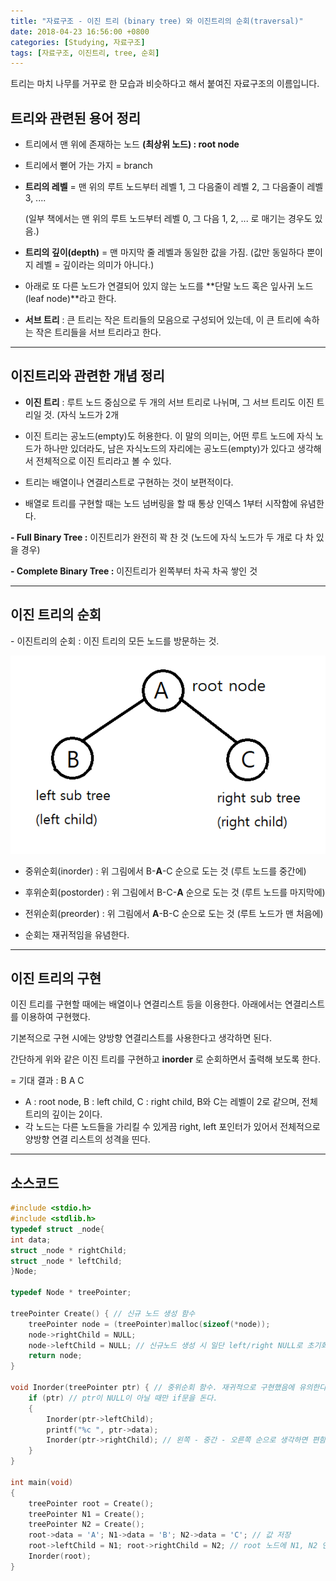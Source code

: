 ```yaml
---
title: "자료구조 - 이진 트리 (binary tree) 와 이진트리의 순회(traversal)"
date: 2018-04-23 16:56:00 +0800
categories: [Studying, 자료구조]
tags: [자료구조, 이진트리, tree, 순회]
---
```




트리는 마치 나무를 거꾸로 한 모습과 비슷하다고 해서 붙여진 자료구조의 이름입니다.



## **트리와 관련된 용어 정리**

* 트리에서 맨 위에 존재하는 노드 **(최상위 노드) : root node**

* 트리에서 뻗어 가는 가지 = branch

* **트리의 레벨** = 맨 위의 루트 노드부터 레벨 1, 그 다음줄이 레벨 2, 그 다음줄이 레벨 3, ....   

  (일부 책에서는 맨 위의 루트 노드부터 레벨 0, 그 다음 1, 2, ... 로 매기는 경우도 있음.)

* **트리의 깊이(depth)** = 맨 마지막 줄 레벨과 동일한 값을 가짐. (값만 동일하다 뿐이지 레벨 = 깊이라는 의미가 아니다.)

* 아래로 또 다른 노드가 연결되어 있지 않는 노드를 **단말 노드 혹은 잎사귀 노드(leaf node)**라고 한다.

* **서브 트리** : 큰 트리는 작은 트리들의 모음으로 구성되어 있는데, 이 큰 트리에 속하는 작은 트리들을 서브 트리라고 한다.

---



## **이진트리와 관련한 개념 정리**

* **이진 트리** : 루트 노드 중심으로 두 개의 서브 트리로 나뉘며, 그 서브 트리도 이진 트리일 것. (자식 노드가 2개
* 이진 트리는 공노드(empty)도 허용한다. 이 말의 의미는, 어떤 루트 노드에 자식 노드가 하나만 있더라도, 남은 자식노드의 자리에는 공노드(empty)가 있다고 생각해서 전체적으로 이진 트리라고 볼 수 있다.

* 트리는 배열이나 연결리스트로 구현하는 것이 보편적이다.

* 배열로 트리를 구현할 때는 노드 넘버링을 할 때 통상 인덱스 1부터 시작함에 유념한다.

**\- Full Binary Tree :** 이진트리가 완전히 꽉 찬 것 (노드에 자식 노드가 두 개로 다 차 있을 경우)

**\- Complete Binary Tree :** 이진트리가 왼쪽부터 차곡 차곡 쌓인 것

---



## **이진 트리의 순회**

\- 이진트리의 순회 : 이진 트리의 모든 노드를 방문하는 것.

![](https://github.com/ChanhuiSeok/chanhuiseok.github.io/blob/master/assets/img/sample/ds_1.png?raw=true)

- 중위순회(inorder) : 위 그림에서 B-**A**-C 순으로 도는 것 (루트 노드를 중간에)

- 후위순회(postorder) : 위 그림에서 B-C-**A** 순으로 도는 것 (루트 노드를 마지막에)

- 전위순회(preorder) : 위 그림에서 **A**-B-C 순으로 도는 것 (루트 노드가 맨 처음에)

- 순회는 재귀적임을 유념한다.

---



## **이진 트리의 구현**

이진 트리를 구현할 때에는 배열이나 연결리스트 등을 이용한다. 아래에서는 연결리스트를 이용하여 구현했다.

기본적으로 구현 시에는 양방향 연결리스트를 사용한다고 생각하면 된다.

간단하게 위와 같은 이진 트리를 구현하고 **inorder** 로 순회하면서 출력해 보도록 한다.

= 기대 결과 : B A C

- A : root node, B : left child, C : right child, B와 C는 레벨이 2로 같으며, 전체 트리의 깊이는 2이다.
- 각 노드는 다른 노드들을 가리킬 수 있게끔 right, left 포인터가 있어서 전체적으로 양방향 연결 리스트의 성격을 띤다.

---



## **소스코드**

```c
#include <stdio.h>
#include <stdlib.h>
typedef struct _node{
int data;
struct _node * rightChild;
struct _node * leftChild;
}Node;

typedef Node * treePointer;

treePointer Create() { // 신규 노드 생성 함수
    treePointer node = (treePointer)malloc(sizeof(*node));
    node->rightChild = NULL;
    node->leftChild = NULL; // 신규노드 생성 시 일단 left/right NULL로 초기화
    return node;
}

void Inorder(treePointer ptr) { // 중위순회 함수. 재귀적으로 구현했음에 유의한다.
    if (ptr) // ptr이 NULL이 아닐 때만 if문을 돈다.
    {
        Inorder(ptr->leftChild);
        printf("%c ", ptr->data);
        Inorder(ptr->rightChild); // 왼쪽 - 중간 - 오른쪽 순으로 생각하면 편함
    }
}

int main(void)
{
    treePointer root = Create();
    treePointer N1 = Create();
    treePointer N2 = Create();
    root->data = 'A'; N1->data = 'B'; N2->data = 'C'; // 값 저장
    root->leftChild = N1; root->rightChild = N2; // root 노드에 N1, N2 연결
    Inorder(root);
}

```

